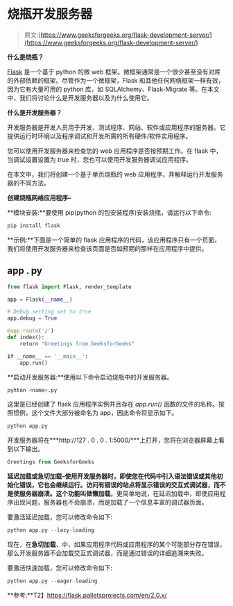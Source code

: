 # 烧瓶开发服务器

> 原文:[https://www.geeksforgeeks.org/flask-development-server/](https://www.geeksforgeeks.org/flask-development-server/)

**什么是烧瓶？**

[Flask](https://www.geeksforgeeks.org/python-introduction-to-web-development-using-flask/) 是一个基于 python 的微 web 框架。微框架通常是一个很少甚至没有对库的外部依赖的框架。尽管作为一个微框架，Flask 和其他任何网络框架一样有效，因为它有大量可用的 python 库，如 SQLAlchemy、Flask-Migrate 等。在本文中，我们将讨论什么是开发服务器以及为什么使用它。

**什么是开发服务器？**

开发服务器是开发人员用于开发、测试程序、网站、软件或应用程序的服务器。它提供运行时环境以及程序调试和开发所需的所有硬件/软件实用程序。

您可以使用开发服务器来检查您的 web 应用程序是否按预期工作。在 flask 中，当调试设置设置为 true 时，您也可以使用开发服务器调试应用程序。

在本文中，我们将创建一个基于单页烧瓶的 web 应用程序，并解释运行开发服务器的不同方法。

**创建烧瓶网络应用程序–**

**模块安装:**要使用 pip(python 的包安装程序)安装烧瓶，请运行以下命令:

```py
pip install flask
```

**示例:**下面是一个简单的 flask 应用程序的代码，该应用程序只有一个页面，我们将使用开发服务器来检查该页面是否如预期的那样在应用程序中提供。

## app . py

```py
from flask import Flask, render_template

app = Flask(__name__)

# Debug setting set to true
app.debug = True

@app.route('/')
def index():
    return "Greetings from GeeksforGeeks"

if __name__ == '__main__':
    app.run()
```

**启动开发服务器:**使用以下命令启动烧瓶中的开发服务器。

```py
pyhton <name>.py
```

这里<name>是已经创建了 flask 应用程序实例并且存在 *app.run()* 函数的文件的名称。按照惯例，这个文件大部分被命名为 app，因此命令将显示如下。</name>

```py
python app.py
```

开发服务器将在***http://127 . 0 . 0 . 1:5000/***上打开，您将在浏览器屏幕上看到以下输出。

```py
Greetings from GeeksforGeeks
```

**延迟加载或急切加载–**使用开发服务器时，即使您在代码中引入语法错误或其他初始化错误，它也会继续运行。访问有错误的站点将显示错误的交互式调试器，而不是使服务器崩溃。这个功能叫做**懒加载**。更简单地说，在延迟加载中，即使应用程序出现问题，服务器也不会崩溃，而是加载了一个信息丰富的调试器页面。

要激活延迟加载，您可以修改命令如下:

```py
python app.py --lazy-loading
```

现在，在**急切加载**、中，如果应用程序代码或应用程序的某个可能部分存在错误，那么开发服务器不会加载交互式调试器，而是通过错误的详细追溯来失败。

要激活快速加载，您可以修改命令如下:

```py
python app.py --eager-loading
```

**参考:**T2】https://flask.palletsprojects.com/en/2.0.x/
